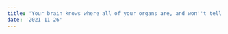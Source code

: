 ```yaml
---
title: 'Your brain knows where all of your organs are, and won''t tell you.'
date: '2021-11-26'
---
```


